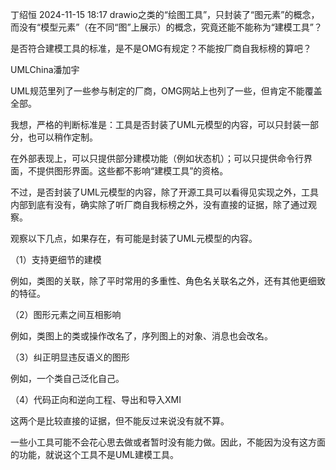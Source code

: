 丁绍恒 2024-11-15 18:17
drawio之类的“绘图工具”，只封装了“图元素”的概念，而没有“模型元素”（在不同“图”上展示）的概念，究竟还能不能称为“建模工具”？

是否符合建模工具的标准，是不是OMG有规定？不能按厂商自我标榜的算吧？

UMLChina潘加宇

UML规范里列了一些参与制定的厂商，OMG网站上也列了一些，但肯定不能覆盖全部。

我想，严格的判断标准是：工具是否封装了UML元模型的内容，可以只封装一部分，也可以稍作定制。

在外部表现上，可以只提供部分建模功能（例如状态机）；可以只提供命令行界面，不提供图形界面。这些都不影响“建模工具”的资格。

不过，是否封装了UML元模型的内容，除了开源工具可以看得见实现之外，工具内部到底有没有，确实除了听厂商自我标榜之外，没有直接的证据，除了通过观察。

观察以下几点，如果存在，有可能是封装了UML元模型的内容。

（1）支持更细节的建模

例如，类图的关联，除了平时常用的多重性、角色名关联名之外，还有其他更细致的特征。

（2）图形元素之间互相影响

例如，类图上的类或操作改名了，序列图上的对象、消息也会改名。

（3）纠正明显违反语义的图形

例如，一个类自己泛化自己。

（4）代码正向和逆向工程、导出和导入XMI

这两个是比较直接的证据，但不能反过来说没有就不算。

一些小工具可能不会花心思去做或者暂时没有能力做。因此，不能因为没有这方面的功能，就说这个工具不是UML建模工具。
